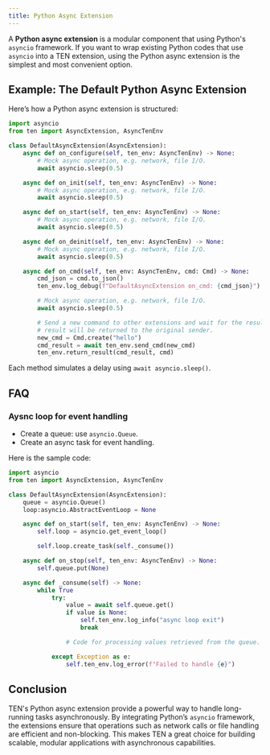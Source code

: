 ```yaml
---
title: Python Async Extension
---
```


A **Python async extension** is a modular component that using Python's `asyncio` framework. If you want to wrap existing Python codes that use `asyncio` into a TEN extension, using the Python async extension is the simplest and most convenient option.

## Example: The Default Python Async Extension

Here’s how a Python async extension is structured:

```python
import asyncio
from ten import AsyncExtension, AsyncTenEnv

class DefaultAsyncExtension(AsyncExtension):
    async def on_configure(self, ten_env: AsyncTenEnv) -> None:
        # Mock async operation, e.g. network, file I/O.
        await asyncio.sleep(0.5)

    async def on_init(self, ten_env: AsyncTenEnv) -> None:
        # Mock async operation, e.g. network, file I/O.
        await asyncio.sleep(0.5)

    async def on_start(self, ten_env: AsyncTenEnv) -> None:
        # Mock async operation, e.g. network, file I/O.
        await asyncio.sleep(0.5)

    async def on_deinit(self, ten_env: AsyncTenEnv) -> None:
        # Mock async operation, e.g. network, file I/O.
        await asyncio.sleep(0.5)

    async def on_cmd(self, ten_env: AsyncTenEnv, cmd: Cmd) -> None:
        cmd_json = cmd.to_json()
        ten_env.log_debug(f"DefaultAsyncExtension on_cmd: {cmd_json}")

        # Mock async operation, e.g. network, file I/O.
        await asyncio.sleep(0.5)

        # Send a new command to other extensions and wait for the result. The
        # result will be returned to the original sender.
        new_cmd = Cmd.create("hello")
        cmd_result = await ten_env.send_cmd(new_cmd)
        ten_env.return_result(cmd_result, cmd)
```

Each method simulates a delay using `await asyncio.sleep()`.

## FAQ

### Aysnc loop for event handling

- Create a queue: use `asyncio.Queue`.
- Create an async task for event handling.

Here is the sample code:

```python
import asyncio
from ten import AsyncExtension, AsyncTenEnv

class DefaultAsyncExtension(AsyncExtension):
    queue = asyncio.Queue()
    loop:asyncio.AbstractEventLoop = None

    async def on_start(self, ten_env: AsyncTenEnv) -> None:
        self.loop = asyncio.get_event_loop()

        self.loop.create_task(self._consume())

    async def on_stop(self, ten_env: AsyncTenEnv) -> None:
        self.queue.put(None)

    async def _consume(self) -> None:
        while True
            try:
                value = await self.queue.get()
                if value is None:
                    self.ten_env.log_info("async loop exit")
                    break

                # Code for processing values retrieved from the queue.

            except Exception as e:
                self.ten_env.log_error(f"Failed to handle {e}")
```

## Conclusion

TEN's Python async extension provide a powerful way to handle long-running tasks asynchronously. By integrating Python’s `asyncio` framework, the extensions ensure that operations such as network calls or file handling are efficient and non-blocking. This makes TEN a great choice for building scalable, modular applications with asynchronous capabilities.
